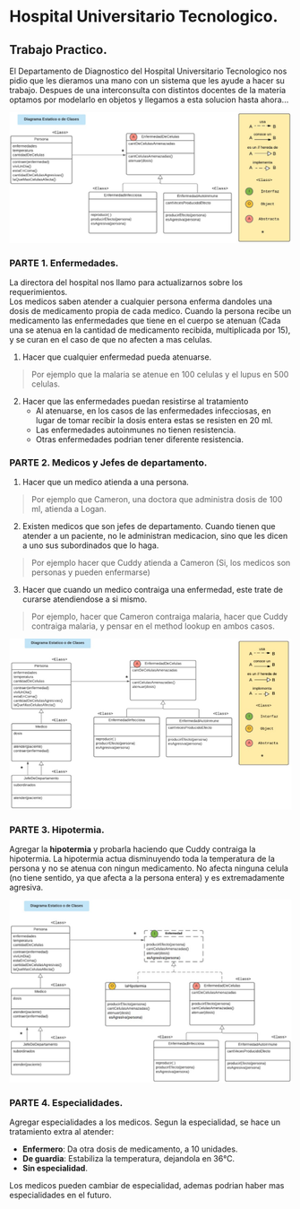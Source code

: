 # Hospital Universitario Tecnologico.
## Trabajo Practico.

El Departamento de Diagnostico del Hospital Universitario Tecnologico nos pidio que les dieramos una mano con un sistema que les ayude a hacer su trabajo. Despues de una interconsulta con distintos docentes de la materia optamos por modelarlo en objetos y llegamos a esta solucion hasta ahora...

<img src="Diagrama_1.jpg" alt="Diagrama de clases 1" width="800px">

### PARTE 1. Enfermedades.
La directora del hospital nos llamo para actualizarnos sobre los requerimientos.<br>
Los medicos saben atender a cualquier persona enferma dandoles una dosis de medicamento propia de cada medico. Cuando la persona recibe un medicamento las enfermedades que tiene en el cuerpo se atenuan (Cada una se atenua en la cantidad de medicamento recibida, multiplicada por 15), y se curan en el caso de que no afecten a mas celulas.<br>
1. Hacer que cualquier enfermedad pueda atenuarse.
> Por ejemplo que la malaria se atenue en 100 celulas y el lupus en 500 celulas.

2. Hacer que las enfermedades puedan resistirse al tratamiento
   - Al atenuarse, en los casos de las enfermedades infecciosas, en lugar de tomar recibir la dosis entera estas se resisten en 20 ml.
   - Las enfermedades autoinmunes no tienen resistencia.
   - Otras enfermedades podrian tener diferente resistencia.


### PARTE 2. Medicos y Jefes de departamento.
1. Hacer que un medico atienda a una persona.
> Por ejemplo que Cameron, una doctora que administra dosis de 100 ml, atienda a Logan.

2. Existen medicos que son jefes de departamento. Cuando tienen que atender a un paciente, no le administran medicacion, sino que les dicen a uno sus subordinados que lo haga.
> Por ejemplo hacer que Cuddy atienda a Cameron (Si, los medicos son personas y pueden enfermarse)

3. Hacer que cuando un medico contraiga una enfermedad, este trate de curarse atendiendose a si mismo.
> Por ejemplo, hacer que Cameron contraiga malaria, hacer que Cuddy contraiga malaria, y pensar en el method lookup en ambos casos.

<img src="Diagrama_2.jpg" alt="Diagrama de clases 2" width="800px">

### PARTE 3. Hipotermia.
Agregar la **hipotermia** y probarla haciendo que Cuddy contraiga la hipotermia. La hipotermia actua disminuyendo toda la temperatura de la persona y no se atenua con ningun medicamento. No afecta ninguna celula (no tiene sentido, ya que afecta a la persona entera) y es extremadamente agresiva.

<img src="Diagrama_3.jpg" alt="Diagrama de clases 3" width="800px">

### PARTE 4. Especialidades.
Agregar especialidades a los medicos. Segun la especialidad, se hace un tratamiento extra al atender:
- **Enfermero**: Da otra dosis de medicamento, a 10 unidades.
- **De guardia**: Estabiliza la temperatura, dejandola en 36°C.
- **Sin especialidad**.

Los medicos pueden cambiar de especialidad, ademas podrian haber mas especialidades en el futuro.